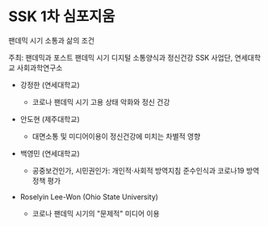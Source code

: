 # SSK 1차 심포지움
팬데믹 시기 소통과 삶의 조건 

주최: 팬데믹과 포스트 팬데믹 시기 디지털 소통양식과 정신건강 SSK 사업단, 연세대학교 사회과학연구소   

- 강정한 (연세대학교)  
  - 코로나 팬데믹 시기 고용 상태 악화와 정신 건강

- 안도현 (제주대학교) 
  - 대면소통 및 미디어이용이 정신건강에 미치는 차별적 영향

- 백영민 (연세대학교)
  - 공중보건인가, 시민권인가: 개인적·사회적 방역지침 준수인식과 코로나19 방역정책 평가

- Roselyin Lee-Won (Ohio State University)
  - 코로나 팬데믹 시기의 "문제적" 미디어 이용
